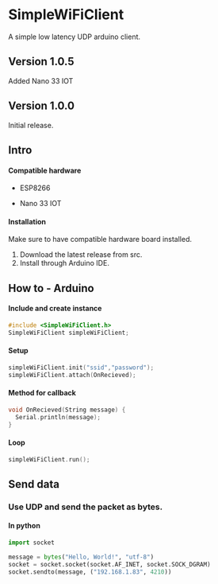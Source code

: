 # SimpleWiFiClient
 A simple low latency UDP arduino client.

## Version 1.0.5 

Added Nano 33 IOT

## Version 1.0.0

Initial release.

## Intro



#### Compatible hardware

- ESP8266

- Nano 33 IOT


#### Installation

Make sure to have compatible hardware board installed.

1. Download the latest release from src.
2. Install through Arduino IDE.



## How to - Arduino

#### Include and create instance
```cpp
#include <SimpleWiFiClient.h>
SimpleWiFiClient simpleWiFiClient;
```


#### Setup

```cpp
simpleWiFiClient.init("ssid","password");
simpleWiFiClient.attach(OnRecieved);
```

#### Method for callback
```cpp
void OnRecieved(String message) {
  Serial.println(message);
}
```

#### Loop

```cpp
simpleWiFiClient.run();
```

## Send data

### Use UDP and send the packet as bytes.

#### In python

```python
import socket

message = bytes("Hello, World!", "utf-8")
socket = socket.socket(socket.AF_INET, socket.SOCK_DGRAM)
socket.sendto(message, ("192.168.1.83", 4210))
```
